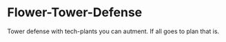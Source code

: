 # Flower-Tower-Defense
Tower defense with tech-plants you can autment. If all goes to plan that is.
